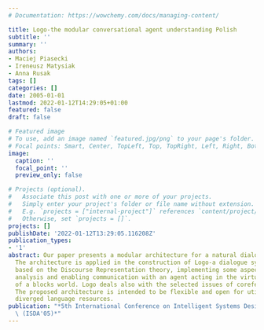 ```yaml
---
# Documentation: https://wowchemy.com/docs/managing-content/

title: Logo-the modular conversational agent understanding Polish
subtitle: ''
summary: ''
authors:
- Maciej Piasecki
- Ireneusz Matysiak
- Anna Rusak
tags: []
categories: []
date: 2005-01-01
lastmod: 2022-01-12T14:29:05+01:00
featured: false
draft: false

# Featured image
# To use, add an image named `featured.jpg/png` to your page's folder.
# Focal points: Smart, Center, TopLeft, Top, TopRight, Left, Right, BottomLeft, Bottom, BottomRight.
image:
  caption: ''
  focal_point: ''
  preview_only: false

# Projects (optional).
#   Associate this post with one or more of your projects.
#   Simply enter your project's folder or file name without extension.
#   E.g. `projects = ["internal-project"]` references `content/project/deep-learning/index.md`.
#   Otherwise, set `projects = []`.
projects: []
publishDate: '2022-01-12T13:29:05.116208Z'
publication_types:
- '1'
abstract: Our paper presents a modular architecture for a natural dialogue system.
  The architecture is applied in the construction of Logo-a dialogue system for Polish,
  based on the Discourse Representation theory, implementing some aspects of the pragmatic
  analysis and enabling communication with an agent acting in the virtual reality
  of a blocks world. Logo deals also with the selected issues of coreference resolution.
  The proposed architecture is intended to be flexible and open for utilisation of
  diverged language resources.
publication: "*5th International Conference on Intelligent Systems Design and Applications\
  \ (ISDA'05)*"
---
```

